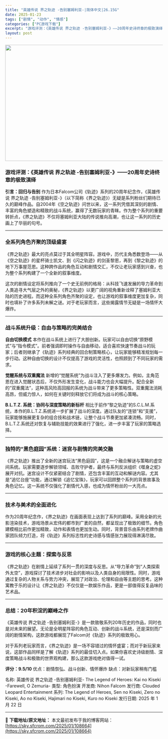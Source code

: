 ```yaml
---
title: "英雄传说 界之轨迹 -告别塞姆利亚-|简体中文|26.15G"
date: 2025-01-23
tags: ["剧情", "动作", "情感"]
categories: ["PC游戏下载"]
excerpt: "游戏评测：《英雄传说 界之轨迹 -告别塞姆利亚-》——20周年史诗终章的极致演绎 引言：回归与告别 作为日本Falcom公司《轨迹》系列的20周年纪念作，《英雄传说 界之轨迹 -告别塞姆利亚-》（以下简称《界之轨迹》）无疑是系列粉丝们期待已久的巅峰作品。自2004年《空之轨迹》问世以来，这一系列凭借&hellip;"
layout: post
---
```


<img class="aligncenter size-full wp-image-108666" src="https://sky.sfcrom.com/wp-content/uploads/2025/01/2025012308292588.webp" alt="" width="660" height="370" />
<h3>游戏评测：《英雄传说 界之轨迹 -告别塞姆利亚-》——20周年史诗终章的极致演绎</h3>
<strong>引言：回归与告别</strong>
作为日本Falcom公司《轨迹》系列的20周年纪念作，《英雄传说 界之轨迹 -告别塞姆利亚-》（以下简称《界之轨迹》）无疑是系列粉丝们期待已久的巅峰作品。自2004年《空之轨迹》问世以来，这一系列凭借其深刻的剧情、丰富的角色塑造和精致的战斗系统，赢得了无数玩家的青睐。作为整个系列的重要转折点，《界之轨迹》不仅将塞姆利亚大陆的传说推向高潮，也让这一系列的历史画上了华丽的句号。

<hr />

<h3><strong>全系列角色齐聚的顶级盛宴</strong></h3>
《界之轨迹》最大的亮点莫过于其全明星阵容。游戏中，历代主角悉数登场——从《空之轨迹》的星杯骑士凯文、到《闪之轨迹》的剑圣黎恩，再到《黎之轨迹》的地下万事屋范恩。这种跨作品的角色互动和剧情交汇，不仅让老玩家感到兴奋，也为整个系列构建了一个全新的叙事维度。

这次的剧情设定将系列推向了一个史无前例的格局：从科技飞速发展的导力革命到人类追寻大气层之外的奥秘，《界之轨迹》以更广阔的视角重新诠释了塞姆利亚大陆的历史进程。而这种全系列角色齐聚的设定，也让游戏的叙事维度更加复杂，同时也填补了许多系列未解之谜。对于老玩家而言，这些揭露情节无疑是一场情怀大爆炸。

<hr />

<h3><strong>战斗系统升级：自由与策略的完美结合</strong></h3>
<strong>自由切换模式</strong>
本作在战斗系统上进行了大胆创新。玩家可以自由切换“原野模式”与“指令模式”。前者强调即时操作与自由移动，适合喜欢快速节奏战斗的玩家；后者则继承了《轨迹》系列经典的回合制策略核心，让玩家能够精准规划每一步行动。这种自由切换的设计不仅提高了游戏的灵活性，也照顾到了不同玩家的需求。

<strong>觉醒系统与双重魔法</strong>
新增的“觉醒系统”为战斗注入了更多爆发力。例如，主角范恩在进入觉醒状态后，不仅外形发生变化，战斗能力也会大幅提升。配合全新的“双重魔法”，这种高风险高回报的系统为战斗带来了更多策略性。双重魔法消耗高昂，但威力惊人，如何在关键时刻释放它们将成为战斗的核心策略。

<strong>B.L.T.Z. 系统：协同与深度策略的新标杆</strong>
相比于前作“黎之轨迹”的S.C.L.M.系统，本作的B.L.T.Z.系统进一步扩展了战斗的深度。通过队友的“连锁”和“支援”，玩家能够施展更复杂的组合技和战术链，让整个战斗节奏更加紧凑流畅。同时，B.L.T.Z.系统还对恢复与辅助技能的效果进行了强化，进一步丰富了玩家的策略选择。

<hr />

<h3><strong>独特的“黑色庭园”系统：迷宫与剧情的完美交融</strong></h3>
《界之轨迹》推出了全新的迷宫玩法“黑色庭园”，这是一个融合解谜与策略的虚空间系统。玩家需要逐步解锁领域、击败守护者，最终与系列反派组织《噬身之蛇》展开对抗。迷宫设计不仅紧密结合了剧情，还包含丰富的互动和解谜内容。尤其是“追忆台座”功能，通过解锁《追忆宝珠》，玩家可以回顾整个系列的背景故事及角色记忆。这一系统不仅强化了剧情代入感，也成为情怀粉丝的一大亮点。

<hr />

<h3><strong>技术与美术的全面进化</strong></h3>
作为20周年纪念作，《界之轨迹》在画面表现上达到了系列的巅峰。采用全新的光影渲染技术，游戏场景从宏伟的都市到广袤的自然，都呈现出了极致的细节。角色建模相比前作更加精致，动作和表情也更加生动。同时，背景音乐由系列老牌作曲家团队倾力打造，将《轨迹》系列标志性的史诗感与情感张力展现得淋漓尽致。

<hr />

<h3><strong>游戏的核心主题：探索与反思</strong></h3>
《界之轨迹》在剧情上延续了系列一贯的深度与反思。从“导力革命”到“人类探索外太空”，游戏探讨了技术进步对社会的影响以及人类自身的局限性。同时，游戏通过复杂的人物关系与势力冲突，展现了对政治、伦理和自由等主题的思考。这种寓教于乐的设计让《界之轨迹》不仅仅是一款娱乐作品，更是一部值得反复品味的艺术品。

<hr />

<h3><strong>总结：20年积淀的巅峰之作</strong></h3>
《英雄传说 界之轨迹 -告别塞姆利亚-》是一款致敬系列20年历史的作品，同时也是对未来的展望。无论是全明星阵容的角色互动、创新的战斗系统，还是深刻而广阔的剧情架构，这款游戏都展现了Falcom对《轨迹》系列的极致用心。

对于系列老玩家而言，《界之轨迹》是一场不容错过的情怀盛宴；而对于新玩家来说，这部作品同样是了解《轨迹》系列的最佳切入点。如果你喜欢史诗级剧情、深度策略战斗和极致的世界观构建，那么这款游戏绝对值得一试。

<strong>评分：9.5/10</strong>
优点：剧情恢弘、战斗创新、情怀爆炸
缺点：对新玩家稍有门槛

名称: 英雄传说 界之轨迹 -告别塞姆利亚- The Legend of Heroes: Kai no Kiseki -Farewell, O Zemuria-
类型: 角色扮演
开发商: Nihon Falcom
发行商: Clouded Leopard Entertainment
系列: The Legend of Heroes, Sen no Kiseki, Zero no Kiseki, Ao no Kiseki, Hajimari no Kiseki, Kuro no Kiseki
发行日期: 2025 年 1 月 22 日

---
📖 **下载地址/原文地址：** 本文最初发布于我的博客网站：[https://sky.sfcrom.com/2025/01/108664](https://sky.sfcrom.com/2025/01/108664)
